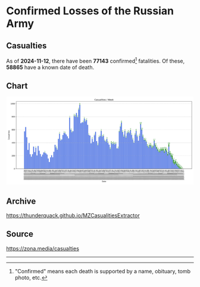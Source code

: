 
# Confirmed Losses of the Russian Army

## Casualties

As of **2024-11-12**, there have been **77143** confirmed[^1] fatalities.
Of these, **58865** have a known date of death.

## Chart

![7-Day Intervals Bar Chart](./docs/7days.svg)

## Archive

https://thunderquack.github.io/MZCasualitiesExtractor

## Source

https://zona.media/casualties

---

[^1]: "Confirmed" means each death is supported by a name, obituary, tomb photo, etc.
